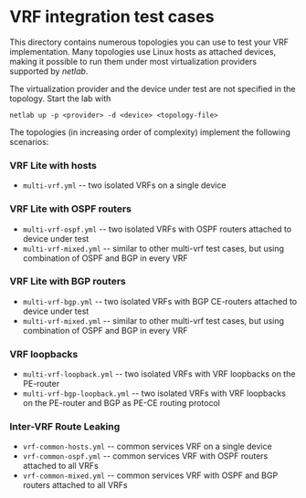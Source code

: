 # VRF integration test cases

This directory contains numerous topologies you can use to test your VRF implementation. Many topologies use Linux hosts as attached devices, making it possible to run them under most virtualization providers supported by *netlab*.

The virtualization provider and the device under test are not specified in the topology. Start the lab with

```
netlab up -p <provider> -d <device> <topology-file>
```

The topologies (in increasing order of complexity) implement the following scenarios:

### VRF Lite with hosts

* `multi-vrf.yml` -- two isolated VRFs on a single device

### VRF Lite with OSPF routers

* `multi-vrf-ospf.yml` -- two isolated VRFs with OSPF routers attached to device under test
* `multi-vrf-mixed.yml` -- similar to other multi-vrf test cases, but using combination of OSPF and BGP in every VRF

### VRF Lite with BGP routers

* `multi-vrf-bgp.yml` -- two isolated VRFs with BGP CE-routers attached to device under test
* `multi-vrf-mixed.yml` -- similar to other multi-vrf test cases, but using combination of OSPF and BGP in every VRF

### VRF loopbacks

* `multi-vrf-loopback.yml` -- two isolated VRFs with VRF loopbacks on the PE-router
* `multi-vrf-bgp-loopback.yml` -- two isolated VRFs with VRF loopbacks on the PE-router and BGP as PE-CE routing protocol

### Inter-VRF Route Leaking

* `vrf-common-hosts.yml` -- common services VRF on a single device
* `vrf-common-ospf.yml` -- common services VRF with OSPF routers attached to all VRFs
* `vrf-common-mixed.yml` -- common services VRF with OSPF and BGP routers attached to all VRFs
